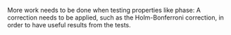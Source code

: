 More work needs to be done when testing properties like phase:
A correction needs to be applied, such as the Holm-Bonferroni correction, in order to have useful results from the tests.